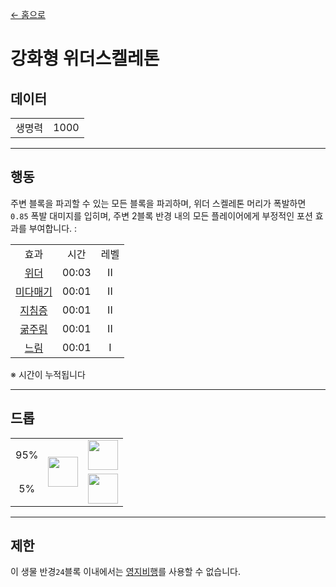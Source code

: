 [← 홈으로](../)
# 강화형 위더스켈레톤

## 데이터
<table>
    <tr><td align="end">생명력</td><td>1000</td></tr>
</table>

---

## 행동
주변 블록을 파괴할 수 있는 모든 블록을 파괴하며, 위더 스켈레톤 머리가 폭발하면 `0.85` 폭발 대미지를 입히며, 주변 2블록 반경 내의 모든 플레이어에게 부정적인 포션 효과를 부여합니다. :

<table>
    <tr><td align="center">효과</td><td align="center">시간</td><td align="center">레벨</td></tr>
    <tr><td align="center"><a href="https://minecraft.fandom.com/ko/wiki/제작_테이블">위더</a></td><td align="center">00:03</td><td align="center">II</td></tr>
    <tr><td align="center"><a href="https://minecraft.fandom.com/ko/wiki/미다링">미다매기</a></td><td align="center">00:01</td><td align="center">II</td></tr>
    <tr><td align="center"><a href="https://minecraft.fandom.com/ko/wiki/피로">지침증</a></td><td align="center">00:01</td><td align="center">II</td></tr>
    <tr><td align="center"><a href="https://minecraft.fandom.com/ko/wiki/굶주림">굶주림</a></td><td align="center">00:01</td><td align="center">II</td></tr>
    <tr><td align="center"><a href="https://minecraft.fandom.com/ko/wiki/느림">느림</a></td><td align="center">00:01</td><td align="center">I</td></tr>
</table>

※ 시간이 누적됩니다

---

## 드롭
<table>
    <tr><td align="center">95%</td><td align="center" rowspan="2"><img src="https://i.imgur.com/c98D59O.png" width="48"/></td><td><img src="https://i.imgur.com/wl43BjZ.png" width="48"/></td></tr>
    <tr><td align="center">5%</td><td align="center"><a href="../item/dragon_blood_tooth.md"><img src="https://i.imgur.com/IWZz8YM.png" width="48"/></a></td></tr>
</table>

---

## 제한
이 생물 반경`24`블록 이내에서는 [영지비행](../item/land_flying_device.md)를 사용할 수 없습니다.
